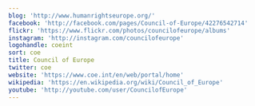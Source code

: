 ```yaml
---
blog: 'http://www.humanrightseurope.org/'
facebook: 'http://facebook.com/pages/Council-of-Europe/42276542714'
flickr: 'https://www.flickr.com/photos/councilofeurope/albums'
instagram: 'http://instagram.com/councilofeurope'
logohandle: coeint
sort: coe
title: Council of Europe
twitter: coe
website: 'https://www.coe.int/en/web/portal/home'
wikipedia: 'https://en.wikipedia.org/wiki/Council_of_Europe'
youtube: 'http://youtube.com/user/CouncilofEurope'
---
```

